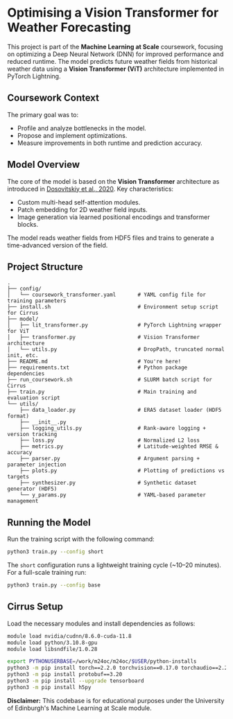 # Optimising a Vision Transformer for Weather Forecasting

This project is part of the **Machine Learning at Scale** coursework, focusing on optimizing a Deep Neural Network (DNN) for improved performance and reduced runtime. The model predicts future weather fields from historical weather data using a **Vision Transformer (ViT)** architecture implemented in PyTorch Lightning.

## Coursework Context

The primary goal was to:
- Profile and analyze bottlenecks in the model.
- Propose and implement optimizations.
- Measure improvements in both runtime and prediction accuracy.


## Model Overview

The core of the model is based on the **Vision Transformer** architecture as introduced in [Dosovitskiy et al., 2020](https://arxiv.org/abs/2010.11929). Key characteristics:
- Custom multi-head self-attention modules.
- Patch embedding for 2D weather field inputs.
- Image generation via learned positional encodings and transformer blocks.

The model reads weather fields from HDF5 files and trains to generate a time-advanced version of the field.

## Project Structure

```plaintext
.
├── config/
│   └── coursework_transformer.yaml       # YAML config file for training parameters
├── install.sh                            # Environment setup script for Cirrus
├── model/
│   ├── lit_transformer.py                # PyTorch Lightning wrapper for ViT
│   ├── transformer.py                    # Vision Transformer architecture
│   └── utils.py                          # DropPath, truncated normal init, etc.
├── README.md                             # You're here!
├── requirements.txt                      # Python package dependencies
├── run_coursework.sh                     # SLURM batch script for Cirrus
├── train.py                              # Main training and evaluation script
└── utils/
    ├── data_loader.py                    # ERA5 dataset loader (HDF5 format)
    ├── __init__.py
    ├── logging_utils.py                  # Rank-aware logging + version tracking
    ├── loss.py                           # Normalized L2 loss
    ├── metrics.py                        # Latitude-weighted RMSE & accuracy
    ├── parser.py                         # Argument parsing + parameter injection
    ├── plots.py                          # Plotting of predictions vs targets
    ├── synthesizer.py                    # Synthetic dataset generator (HDF5)
    └── y_params.py                       # YAML-based parameter management
```

## Running the Model

Run the training script with the following command:

```bash
python3 train.py --config short
```

The `short` configuration runs a lightweight training cycle (~10–20 minutes). For a full-scale training run:

```bash
python3 train.py --config base
```

## Cirrus Setup

Load the necessary modules and install dependencies as follows:

```bash
module load nvidia/cudnn/8.6.0-cuda-11.8
module load python/3.10.8-gpu
module load libsndfile/1.0.28

export PYTHONUSERBASE=/work/m24oc/m24oc/$USER/python-installs
python3 -m pip install torch==2.2.0 torchvision==0.17.0 torchaudio==2.2.0 --index-url https://download.pytorch.org/whl/cu118
python3 -m pip install protobuf==3.20
python3 -m pip install --upgrade tensorboard
python3 -m pip install h5py
```

**Disclaimer:** This codebase is for educational purposes under the University of Edinburgh's Machine Learning at Scale module.
